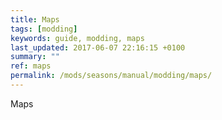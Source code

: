 ```yaml
---
title: Maps
tags: [modding]
keywords: guide, modding, maps
last_updated: 2017-06-07 22:16:15 +0100
summary: ""
ref: maps
permalink: /mods/seasons/manual/modding/maps/
---
```


Maps
